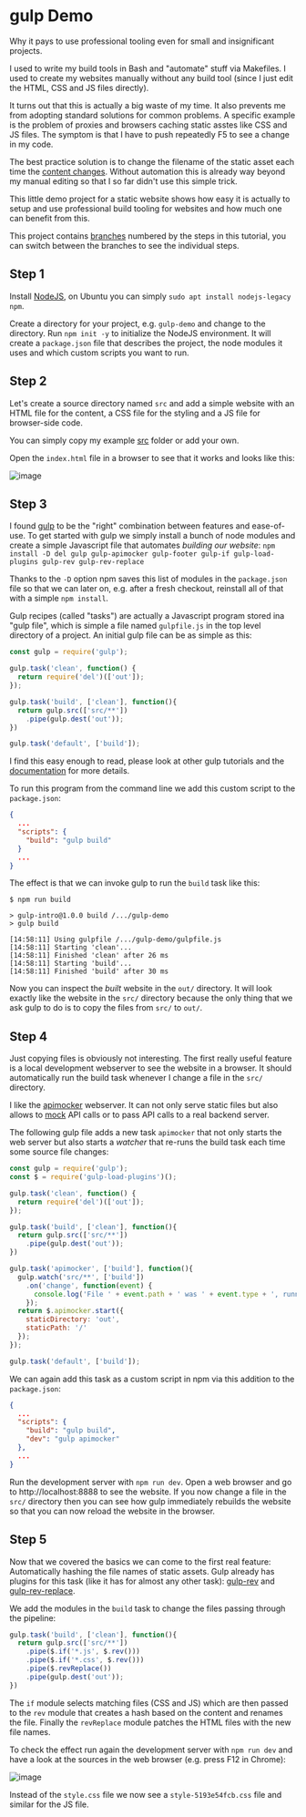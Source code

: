 # gulp Demo
Why it pays to use professional tooling even for small and insignificant projects.

I used to write my build tools in Bash and "automate" stuff via Makefiles. I used to create my websites manually without any build tool (since I just edit the HTML, CSS and JS files directly).

It turns out that this is actually a big waste of my time. It also prevents me from adopting standard solutions for common problems. A specific example is the problem of proxies and browsers caching static asstes like CSS and JS files. The symptom is that I have to push repeatedly F5 to see a change in my code.

The best practice solution is to change the filename of the static asset each time the [content changes](https://www.alainschlesser.com/bust-cache-content-hash/). Without automation this is already way beyond my manual editing so that I so far didn't use this simple trick.

This little demo project for a static website shows how easy it is actually to setup and use professional build tooling for websites and how much one can benefit from this.

This project contains [branches](https://git-scm.com/book/id/v2/Git-Branching-Branches-in-a-Nutshell) numbered by the steps in this tutorial, you can switch between the branches to see the individual steps.

## Step 1

Install [NodeJS](https://nodejs.org/), on Ubuntu you can simply `sudo apt install nodejs-legacy npm`.

Create a directory for your project, e.g. `gulp-demo` and change to the directory. Run `npm init -y` to initialize the NodeJS environment. It will create a `package.json` file that describes the project, the node modules it uses and which custom scripts you want to run.

## Step 2

Let's create a source directory named `src` and add a simple website with an HTML file for the content, a CSS file for the styling and a JS file for browser-side code.

You can simply copy my example [src](blob/master/src/) folder or add your own.

Open the `index.html` file in a browser to see that it works and looks like this:

![image](https://user-images.githubusercontent.com/101384/30482826-d5d9ae86-9a24-11e7-947a-7b2294ce7bd9.png)

## Step 3

I found [gulp](https://gulpjs.com/) to be the "right" combination between features and ease-of-use. To get started with gulp we simply install a bunch of node modules and create a simple Javascript file that automates *building our website*: `npm install -D del gulp gulp-apimocker gulp-footer gulp-if gulp-load-plugins gulp-rev gulp-rev-replace
`

Thanks to the `-D` option npm saves this list of modules in the `package.json` file so that we can later on, e.g. after a fresh checkout, reinstall all of that with a simple `npm install`.

Gulp recipes (called "tasks") are actually a Javascript program stored ina "gulp file", which is simple a file named `gulpfile.js` in the top level directory of a project. An initial gulp file can be as simple as this:

```javascript
const gulp = require('gulp');

gulp.task('clean', function() {
  return require('del')(['out']);
});

gulp.task('build', ['clean'], function(){
  return gulp.src(['src/**'])
    .pipe(gulp.dest('out'));
})

gulp.task('default', ['build']);
```

I find this easy enough to read, please look at other gulp tutorials and the [documentation](https://github.com/gulpjs/gulp/tree/master/docs) for more details.

To run this program from the command line we add this custom script to the `package.json`:

```json
{
  ...
  "scripts": {
    "build": "gulp build"
  }
  ...
}
```

The effect is that we can invoke gulp to run the `build` task like this:

```
$ npm run build

> gulp-intro@1.0.0 build /.../gulp-demo
> gulp build

[14:58:11] Using gulpfile /.../gulp-demo/gulpfile.js
[14:58:11] Starting 'clean'...
[14:58:11] Finished 'clean' after 26 ms
[14:58:11] Starting 'build'...
[14:58:11] Finished 'build' after 30 ms
```

Now you can inspect the *built* website in the `out/` directory. It will look exactly like the website in the `src/` directory because the only thing that we ask gulp to do is to copy the files from `src/` to `out/`.

## Step 4

Just copying files is obviously not interesting. The first really useful feature is a local development webserver to see the website in a browser. It should automatically run the build task whenever I change a file in the `src/` directory.

I like the [apimocker](https://github.com/gstroup/apimocker) webserver. It can not only serve static files but also allows to [mock]() API calls or to pass API calls to a real backend server.

The following gulp file adds a new task `apimocker` that not only starts the web server but also starts a *watcher* that re-runs the build task each time some source file changes:

```javascript
const gulp = require('gulp');
const $ = require('gulp-load-plugins')();

gulp.task('clean', function() {
  return require('del')(['out']);
});

gulp.task('build', ['clean'], function(){
  return gulp.src(['src/**'])
    .pipe(gulp.dest('out'));
})

gulp.task('apimocker', ['build'], function(){
  gulp.watch('src/**', ['build'])
    .on('change', function(event) {
      console.log('File ' + event.path + ' was ' + event.type + ', running tasks...');
    });
  return $.apimocker.start({
    staticDirectory: 'out',
    staticPath: '/'
  });
});

gulp.task('default', ['build']);
```

We can again add this task as a custom script in npm via this addition to the `package.json`:

```json
{
  ...
  "scripts": {
    "build": "gulp build",
    "dev": "gulp apimocker"
  },
  ...
}
```

Run the development server with `npm run dev`. Open a web browser and go to http://localhost:8888 to see the website. If you now change a file in the `src/` directory then you can see how gulp immediately rebuilds the website so that you can now reload the website in the browser.

## Step 5

Now that we covered the basics we can come to the first real feature: Automatically hashing the file names of static assets. Gulp already has plugins for this task (like it has for almost any other task): [gulp-rev](https://www.npmjs.com/package/gulp-rev) and [gulp-rev-replace](https://www.npmjs.com/package/gulp-rev-replace).

We add the modules in the `build` task to change the files passing through the pipeline:

```javascript
gulp.task('build', ['clean'], function(){
  return gulp.src(['src/**'])
    .pipe($.if('*.js', $.rev()))
    .pipe($.if('*.css', $.rev()))
    .pipe($.revReplace())
    .pipe(gulp.dest('out'));
})
```

The `if` module selects matching files (CSS and JS) which are then passed to the `rev` module that creates a hash based on the content and renames the file. Finally the `revReplace` module patches the HTML files with the new file names.

To check the effect run again the development server with `npm run dev` and have a look at the sources in the web browser (e.g. press F12 in Chrome):

![image](https://user-images.githubusercontent.com/101384/30487406-b8bf6160-9a33-11e7-92b6-c38034cf529d.png)

Instead of the `style.css` file we now see a `style-5193e54fcb.css` file and similar for the JS file.